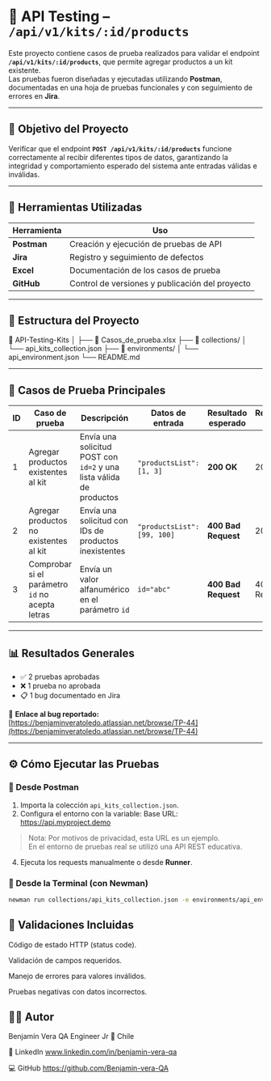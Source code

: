 # 🧪 API Testing – `/api/v1/kits/:id/products`

Este proyecto contiene casos de prueba realizados para validar el endpoint **`/api/v1/kits/:id/products`**, que permite agregar productos a un kit existente.  
Las pruebas fueron diseñadas y ejecutadas utilizando **Postman**, documentadas en una hoja de pruebas funcionales y con seguimiento de errores en **Jira**.

---

## 📌 Objetivo del Proyecto

Verificar que el endpoint **`POST /api/v1/kits/:id/products`** funcione correctamente al recibir diferentes tipos de datos, garantizando la integridad y comportamiento esperado del sistema ante entradas válidas e inválidas.

---

## 🧰 Herramientas Utilizadas

| Herramienta | Uso |
|--------------|-----|
| **Postman** | Creación y ejecución de pruebas de API |
| **Jira** | Registro y seguimiento de defectos |
| **Excel** | Documentación de los casos de prueba |
| **GitHub** | Control de versiones y publicación del proyecto |

---

## 📂 Estructura del Proyecto

📁 API-Testing-Kits
│
├── 📄 Casos_de_prueba.xlsx
├── 📁 collections/
│ └── api_kits_collection.json
├── 📁 environments/
│ └── api_environment.json
└── README.md

---

## 🧩 Casos de Prueba Principales

| ID | Caso de prueba | Descripción | Datos de entrada | Resultado esperado | Resultado actual | Estado |
|----|----------------|--------------|------------------|--------------------|------------------|---------|
| 1 | Agregar productos existentes al kit | Envía una solicitud POST con `id=2` y una lista válida de productos | `"productsList": [1, 3]` | **200 OK** | 200 OK | ✅ APROBADO |
| 2 | Agregar productos no existentes al kit | Envía una solicitud con IDs de productos inexistentes | `"productsList": [99, 100]` | **400 Bad Request** | 200 OK | ❌ NO APROBADO |
| 3 | Comprobar si el parámetro `id` no acepta letras | Envía un valor alfanumérico en el parámetro `id` | `id="abc"` | **400 Bad Request** | 400 Bad Request | ✅ APROBADO |

---

## 📊 Resultados Generales

- ✅ 2 pruebas aprobadas  
- ❌ 1 prueba no aprobada  
- 📋 1 bug documentado en Jira  

🔗 **Enlace al bug reportado:**  
[https://benjaminveratoledo.atlassian.net/browse/TP-44](https://benjaminveratoledo.atlassian.net/browse/TP-44)

---

## ⚙️ Cómo Ejecutar las Pruebas

### 🔹 Desde Postman
1. Importa la colección `api_kits_collection.json`.  
2. Configura el entorno con la variable:
Base URL: https://api.myproject.demo
> Nota: Por motivos de privacidad, esta URL es un ejemplo.  
> En el entorno de pruebas real se utilizó una API REST educativa.
4. Ejecuta los requests manualmente o desde **Runner**.

### 🔹 Desde la Terminal (con Newman)
```bash
newman run collections/api_kits_collection.json -e environments/api_environment.json

```

## 🧠 Validaciones Incluidas

Código de estado HTTP (status code).

Validación de campos requeridos.

Manejo de errores para valores inválidos.

Pruebas negativas con datos incorrectos.

## 👨‍💻 Autor

Benjamín Vera
QA Engineer Jr
📍 Chile

🔗 LinkedIn 
www.linkedin.com/in/benjamin-vera-qa

💻 GitHub
https://github.com/Benjamin-vera-QA
